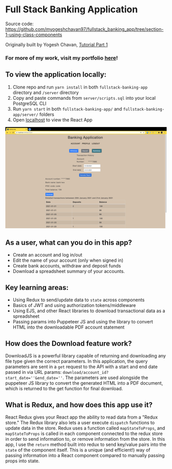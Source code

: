 # Full Stack Banking Application

Source code: https://github.com/myogeshchavan97/fullstack_banking_app/tree/section-1-using-class-components

Originally built by Yogesh Chavan, [Tutorial Part 1](https://medium.com/javascript-in-plain-english/create-a-fullstack-banking-application-using-react-e8c96d74cd39)

### For more of my work, visit my portfolio [here](https://www.vikramraisharma.dev/)!

## To view the application locally:
1. Clone repo and run `yarn install` in both `fullstack-banking-app` directory and `/server` directory
2. Copy and paste commands from `server/scripts.sql` into your local PostgreSQL CLI
3. Run `yarn start` in both `fullstack-banking-app/` and `fullstack-banking-app/server/` folders
4. Open [localhost](http://localhost:3000) to view the React App

![Account Summary Screenshot](/md-images/summary.png)

## As a user, what can you do in this app?
- Create an account and log in/out
- Edit the name of your account (only when signed in)
- Create bank accounts, withdraw and deposit funds
- Download a spreadsheet summary of your accounts.

## Key learning areas:
- Using Redux to send/update data to `state` across components
- Basics of JWT and using authorization tokens/middleware
- Using EJS, and other React libraries to download transactional data as a spreadsheet
- Passing params into Puppeteer JS and using the library to convert HTML into the downloadable PDF account statement

## How does the Download feature work?
DownloadJS is a powerful library capable of returning and downloading any file type given the correct parameters. In this application, the query parameters are sent in a `get` request to the API with a start and end date passed in via URL params: `download/account_id?start_date=''&end_date=''`. The parameters are used alongside the puppeteer JS library to convert the generated HTML into a PDF document, which is returned to the get function for final download. 

## What is Redux, and how does this app use it?
React Redux gives your React app the ability to read data from a "Redux store." The Redux library also lets a user execute `dispatch` functions to update data in the store. Redux uses a function called `mapStateToProps`, and `mapStateToProps` is called in each component connected to the redux store in order to send information to, or remove information from the store. In this app, I use the `return` method built into redux to send key/value pairs into the `state` of the component itself. This is a unique (and efficient!) way of passing information into a React component compared to manually passing props into state. 

